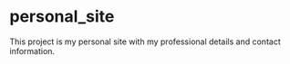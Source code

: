 # personal_site
This project is my personal site with my professional details and contact information.
